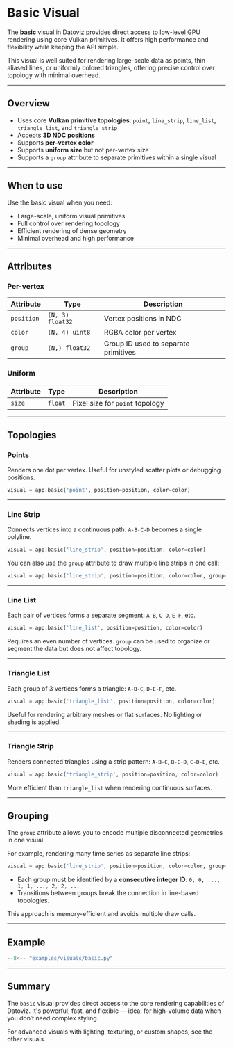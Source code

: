 # Basic Visual

The **basic** visual in Datoviz provides direct access to low-level GPU rendering using core Vulkan primitives. It offers high performance and flexibility while keeping the API simple.

This visual is well suited for rendering large-scale data as points, thin aliased lines, or uniformly colored triangles, offering precise control over topology with minimal overhead.

---

## Overview

- Uses core **Vulkan primitive topologies**: `point`, `line_strip`, `line_list`, `triangle_list`, and `triangle_strip`
- Accepts **3D NDC positions**
- Supports **per-vertex color**
- Supports **uniform size** but not per-vertex size
- Supports a `group` attribute to separate primitives within a single visual

---

## When to use

Use the basic visual when you need:
- Large-scale, uniform visual primitives
- Full control over rendering topology
- Efficient rendering of dense geometry
- Minimal overhead and high performance

---

## Attributes

### Per-vertex

| Attribute  | Type             | Description                                 |
|------------|------------------|---------------------------------------------|
| `position` | `(N, 3) float32` | Vertex positions in NDC                     |
| `color`    | `(N, 4) uint8`   | RGBA color per vertex                       |
| `group`    | `(N,) float32`   | Group ID used to separate primitives        |

### Uniform

| Attribute | Type   | Description                     |
|-----------|--------|---------------------------------|
| `size`    | `float`  | Pixel size for `point` topology |

---

## Topologies

### Points

Renders one dot per vertex. Useful for unstyled scatter plots or debugging positions.

```python
visual = app.basic('point', position=position, color=color)
```

---

### Line Strip

Connects vertices into a continuous path: `A-B-C-D` becomes a single polyline.

```python
visual = app.basic('line_strip', position=position, color=color)
```

You can also use the `group` attribute to draw multiple line strips in one call:

```python
visual = app.basic('line_strip', position=position, color=color, group=group)
```

---

### Line List

Each pair of vertices forms a separate segment: `A-B`, `C-D`, `E-F`, etc.

```python
visual = app.basic('line_list', position=position, color=color)
```

Requires an even number of vertices. `group` can be used to organize or segment the data but does not affect topology.

---

### Triangle List

Each group of 3 vertices forms a triangle: `A-B-C`, `D-E-F`, etc.

```python
visual = app.basic('triangle_list', position=position, color=color)
```

Useful for rendering arbitrary meshes or flat surfaces. No lighting or shading is applied.

---

### Triangle Strip

Renders connected triangles using a strip pattern: `A-B-C`, `B-C-D`, `C-D-E`, etc.

```python
visual = app.basic('triangle_strip', position=position, color=color)
```

More efficient than `triangle_list` when rendering continuous surfaces.

---

## Grouping

The `group` attribute allows you to encode multiple disconnected geometries in one visual.

For example, rendering many time series as separate line strips:

```python
visual = app.basic('line_strip', position=position, color=color, group=group)
```

* Each group must be identified by a **consecutive integer ID**: `0, 0, ..., 1, 1, ..., 2, 2, ...`
* Transitions between groups break the connection in line-based topologies.

This approach is memory-efficient and avoids multiple draw calls.

---

## Example

```python
--8<-- "examples/visuals/basic.py"
```

---

## Summary

The `basic` visual provides direct access to the core rendering capabilities of Datoviz. It's powerful, fast, and flexible — ideal for high-volume data when you don’t need complex styling.

For advanced visuals with lighting, texturing, or custom shapes, see the other visuals.
